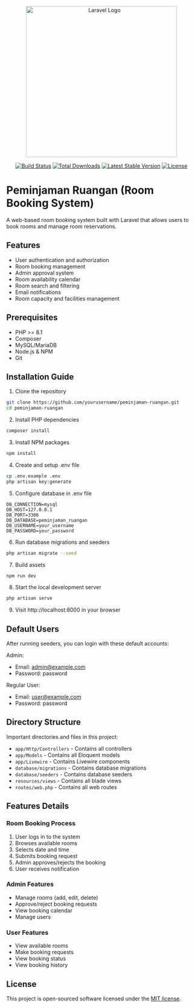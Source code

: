 <p align="center"><a href="https://laravel.com" target="_blank"><img src="https://raw.githubusercontent.com/laravel/art/master/logo-lockup/5%20SVG/2%20CMYK/1%20Full%20Color/laravel-logolockup-cmyk-red.svg" width="400" alt="Laravel Logo"></a></p>

<p align="center">
<a href="https://github.com/laravel/framework/actions"><img src="https://github.com/laravel/framework/workflows/tests/badge.svg" alt="Build Status"></a>
<a href="https://packagist.org/packages/laravel/framework"><img src="https://img.shields.io/packagist/dt/laravel/framework" alt="Total Downloads"></a>
<a href="https://packagist.org/packages/laravel/framework"><img src="https://img.shields.io/packagist/v/laravel/framework" alt="Latest Stable Version"></a>
<a href="https://packagist.org/packages/laravel/framework"><img src="https://img.shields.io/packagist/l/laravel/framework" alt="License"></a>
</p>

# Peminjaman Ruangan (Room Booking System)

A web-based room booking system built with Laravel that allows users to book rooms and manage room reservations.

## Features

- User authentication and authorization
- Room booking management
- Admin approval system
- Room availability calendar
- Room search and filtering
- Email notifications
- Room capacity and facilities management

## Prerequisites

- PHP >= 8.1
- Composer
- MySQL/MariaDB
- Node.js & NPM
- Git

## Installation Guide

1. Clone the repository
```bash
git clone https://github.com/yourusername/peminjaman-ruangan.git
cd peminjaman-ruangan
```

2. Install PHP dependencies
```bash
composer install
```

3. Install NPM packages
```bash
npm install
```

4. Create and setup .env file
```bash
cp .env.example .env
php artisan key:generate
```

5. Configure database in .env file
```env
DB_CONNECTION=mysql
DB_HOST=127.0.0.1
DB_PORT=3306
DB_DATABASE=peminjaman_ruangan
DB_USERNAME=your_username
DB_PASSWORD=your_password
```

6. Run database migrations and seeders
```bash
php artisan migrate --seed
```

7. Build assets
```bash
npm run dev
```

8. Start the local development server
```bash
php artisan serve
```

9. Visit http://localhost:8000 in your browser

## Default Users

After running seeders, you can login with these default accounts:

Admin:
- Email: admin@example.com
- Password: password

Regular User:
- Email: user@example.com
- Password: password

## Directory Structure

Important directories and files in this project:

- `app/Http/Controllers` - Contains all controllers
- `app/Models` - Contains all Eloquent models
- `app/Livewire` - Contains Livewire components
- `database/migrations` - Contains database migrations
- `database/seeders` - Contains database seeders
- `resources/views` - Contains all blade views
- `routes/web.php` - Contains all web routes

## Features Details

### Room Booking Process
1. User logs in to the system
2. Browses available rooms
3. Selects date and time
4. Submits booking request
5. Admin approves/rejects the booking
6. User receives notification

### Admin Features
- Manage rooms (add, edit, delete)
- Approve/reject booking requests
- View booking calendar
- Manage users

### User Features
- View available rooms
- Make booking requests
- View booking status
- View booking history

## License

This project is open-sourced software licensed under the [MIT license](https://opensource.org/licenses/MIT).
